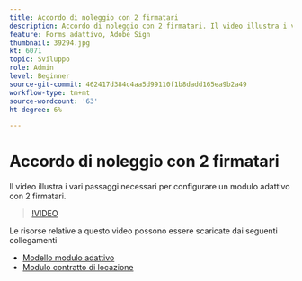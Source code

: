 ```yaml
---
title: Accordo di noleggio con 2 firmatari
description: Accordo di noleggio con 2 firmatari. Il video illustra i vari passaggi necessari per configurare un modulo adattivo con 2 firmatari.
feature: Forms adattivo, Adobe Sign
thumbnail: 39294.jpg
kt: 6071
topic: Sviluppo
role: Admin
level: Beginner
source-git-commit: 462417d384c4aa5d99110f1b8dadd165ea9b2a49
workflow-type: tm+mt
source-wordcount: '63'
ht-degree: 6%

---
```


# Accordo di noleggio con 2 firmatari

Il video illustra i vari passaggi necessari per configurare un modulo adattivo con 2 firmatari.

>[!VIDEO](https://video.tv.adobe.com/v/39294/?quality=9&learn=on)

Le risorse relative a questo video possono essere scaricate dai seguenti collegamenti

* [Modello modulo adattivo](assets/tenancy-agreement-template.zip)
* [Modulo contratto di locazione](assets/rental-agreement-form.zip)